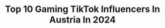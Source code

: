---
title: Top 10 Gaming TikTok Influencers In Austria In 2024
description: >-
  Find top gaming TikTok influencers in Austria in 2024. Most popular hashtags: #foryou #fy #fyp #gaming.
platform: TikTok
hits: 20
text_top: Analyze the most popular TikTok influencers on inBeat.
text_bottom: Our search engine holds 20 TikTok influencers like this in Austria for you to pitch.
profiles:
  - username: "maddyyy.chan"
    fullname: >-
      🌙Maddy🌙
    bio: >-
      ✨weeb✨ 🌱💕anime🌙gaming💕🌱 c0splay account: @tsumikii.mikan like spam=block
    location: "Austria"
    followers: 32500
    engagement: 1968
    commentsToLikes: 0.035906
    id: ckbfeevo38gtl0j23ukcyc9v8
    verified: false
    hashtags: "#attackontitan, #aot, #foryoupage, #fyp"
  - username: "newhollandarmy_lukas"
    fullname: >-
      New Holland 😍 Deutz😍 Fendt😍
    bio: >-
      Instant Gaming Games bis zu - 70% Link benutzen und mich kostenlos unterstütze!
    location: "Austria"
    followers: 7125
    engagement: 2216
    commentsToLikes: 0.033721
    id: cka9s3xt69v9a0i78k4rlqlit
    verified: false
    hashtags: "#deutz, #deutzn, #fy, #foryourpage"
  - username: "techmagnet"
    fullname: >-
      Stefan Warecka
    bio: >-
      CEO of OMG! Leute - Österreich 🇦🇹 Tech-YouTuber 430K und Gaming Nerd 😎
    location: "Austria"
    followers: 386200
    engagement: 1008
    commentsToLikes: 0.014112
    id: ckdt0akehrisr0j23g1o6ta6s
    verified: false
    hashtags: "#hardware, #hardwareluca, #logitech, #meinspiel2021"
  - username: "gamingfy"
    fullname: >-
      FY Gaming
    bio: >-
      🇹🇷🇹🇷🇹🇷🇦🇹🇦🇹🇦🇹 Youtube --> Gaming FY Second acc.Tiktok --> fy_photo
    location: "Austria"
    followers: 152200
    engagement: 731
    commentsToLikes: 0.019028
    id: ck8z39nio8q340j78prdxkh08
    verified: false
    hashtags: "#logitech, #eurotrucksimulator2, #fy, #logitechg29"
  - username: "alipacino_55"
    fullname: >-
      🇦🇹 Alipacino 🇹🇷 55
    bio: >-
      Insta.: Alikeskin55_ Youtube.: Social Gaming TÜRKIYEM 🇹🇷 - 🇦🇹 Maybe 10K👍😊
    location: "Austria"
    followers: 7174
    engagement: 577
    commentsToLikes: 0.021548
    id: cka0ywduad2x30i78j9wg9b4d
    verified: false
    hashtags: "#tiktokaustria, #viral, #austria, #fyfyfyfy"
  - username: "mrmyth"
    fullname: >-
      MrMyth
    bio: >-
      Marco 🇦🇹 | 17 | R6 Content Folgt auf Ehre! ⬇️
    location: "Austria"
    followers: 41400
    engagement: 1560
    commentsToLikes: 0.031712
    id: ckcvhi9ppua720j23e06t1ffr
    verified: false
    hashtags: "#foryou, #r6, #r6siege, #lofi"
  - username: "csyonofficial"
    fullname: >-
      CSYON
    bio: >-
      YouTuber & Streamer 107 Hundebande
    location: "Austria"
    followers: 85400
    engagement: 1528
    commentsToLikes: 0.015394
    id: cka83sb4pq93e0i78pvcb1qio
    verified: false
    hashtags: "#austria, #lustig, #deutsch, #gaming"
  - username: "buttiofficial"
    fullname: >-
      BUTTI
    bio: >-
      Austria | YouTuber
    location: "Austria"
    followers: 8031
    engagement: 1423
    commentsToLikes: 0.023708
    id: cka88qbqbc9q10i7884qjiszr
    verified: false
    hashtags: "#fy, #bmw, #viral, #foryou"
  - username: "wannabereal001"
    fullname: >-
      ❌WANNABE ❌
    bio: >-
      2. TikTok Account Creator Code:Wannabe YouTube: Wannabe Schaffen wir 25.000
    location: "Austria"
    followers: 23600
    engagement: 1580
    commentsToLikes: 0.014820
    id: ckdn1ouuud93i0j23x29mqgc2
    verified: false
    hashtags: "#fy, #gaming, #foryourpage, #foryoupage"
  - username: "samurai.weeb.deleted"
    fullname: >-
      ⚠Inactive⚠
    bio: >-
      New Account -> samurai.weeb ✨Not deleted but dead✨ Get some Ramen 🍜🍜🍜
    location: "Austria"
    followers: 3561
    engagement: 2897
    commentsToLikes: 0.155518
    id: ckaifngy0xnvz0i78szl2z78q
    verified: false
    hashtags: "#fy, #servamp, #sleepyash, #kuro"
---